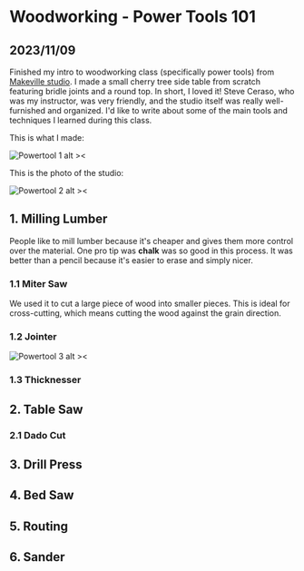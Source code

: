 # Woodworking - Power Tools 101
## 2023/11/09

Finished my intro to woodworking class (specifically power tools) from [Makeville studio](https://makeville.com). I made a small cherry tree side table from scratch featuring bridle joints and a round top. In short, I loved it! Steve Ceraso, who was my instructor, was very friendly, and the studio itself was really well-furnished and organized. I'd like to write about some of the main tools and techniques I learned during this class.

This is what I made:

![Powertool 1 alt ><](https://github.com/jinnycho/jinnycho.github.io/blob/main/src/assets/photos/powertool1.png?raw=true)

This is the photo of the studio:

![Powertool 2 alt ><](https://github.com/jinnycho/jinnycho.github.io/blob/main/src/assets/photos/powertool2.png?raw=true)


## 1. Milling Lumber
People like to mill lumber because it's cheaper and gives them more control over the material. One pro tip was **chalk** was so good in this process. It was better than a pencil because it's easier to erase and simply nicer.

### 1.1 Miter Saw
We used it to cut a large piece of wood into smaller pieces. This is ideal for cross-cutting, which means cutting the wood against the grain direction.

### 1.2 Jointer

![Powertool 3 alt ><](https://github.com/jinnycho/jinnycho.github.io/blob/main/src/assets/photos/powertool3.png?raw=true)

### 1.3 Thicknesser

## 2. Table Saw

### 2.1 Dado Cut

## 3. Drill Press

## 4. Bed Saw

## 5. Routing

## 6. Sander




